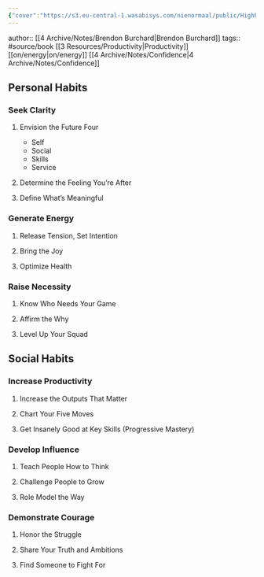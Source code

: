 ```yaml
---
{"cover":"https://s3.eu-central-1.wasabisys.com/nienormaal/public/HighPerformanceHabits.jpg","dg-publish":true,"permalink":"/4-archive/imported/high-performance-habits/","dgPassFrontmatter":true}
---
```


author:: [[4 Archive/Notes/Brendon Burchard\|Brendon Burchard]]
tags:: #source/book [[3 Resources/Productivity\|Productivity]] [[on/energy\|on/energy]] [[4 Archive/Notes/Confidence\|4 Archive/Notes/Confidence]]

## Personal Habits

### Seek Clarity

1.  Envision the Future Four

    -   Self
    -   Social
    -   Skills
    -   Service

2.  Determine the Feeling You’re After

3.  Define What’s Meaningful


### Generate Energy

1.  Release Tension, Set Intention

2.  Bring the Joy

3.  Optimize Health


### Raise Necessity

1.  Know Who Needs Your Game

2.  Affirm the Why

3.  Level Up Your Squad


## Social Habits


### Increase Productivity

1.  Increase the Outputs That Matter

2.  Chart Your Five Moves

3.  Get Insanely Good at Key Skills (Progressive Mastery)


### Develop Influence

1.  Teach People How to Think

2.  Challenge People to Grow

3.  Role Model the Way


### Demonstrate Courage

1.  Honor the Struggle

2.  Share Your Truth and Ambitions

3.  Find Someone to Fight For

